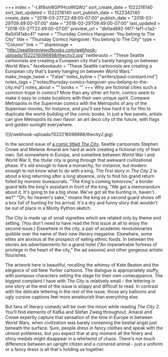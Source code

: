 +++
index = "-L8f8shI6GPfHcsWlQWz"
sort_create_date = 1522216140
sort_last_updated = 1522216140
sort_publish_date = 1522342140
create_date = "2018-03-27T22:49:00-07:00"
publish_date = "2018-03-29T09:49:00-07:00"
date = "2018-03-29T09:49:00-07:00"
last_updated = "2018-03-27T22:49:00-07:00"
preview_url = "db0ad892-f4f7-1ef1-c1a2-8a0d141abc41"
name = "Thursday Comics Hangover: You belong to The City"
title = "Thursday Comics Hangover: You belong to The City"
type = "Column"
link = ""
shareimage = "http://seattlereviewofbooks.com/webhook-uploads/1522216096898/thecity2.jpg"
twitterauto = "These Seattle cartoonists are creating a European city that's barely hanging on between World Wars."
facebookauto = "These Seattle cartoonists are creating a European city that's barely hanging on between World Wars."
make_image_tweet = "False"
notes_byline = ["writers/paul-constant.md"]
notes_tags = ["notes/thursday-comics-hangover-you-belong-to-the-city.md"]
notes_about = ""
books = ""
+++
Why are fictional cities such a common trope in comics? More than any other art form, comics seem to make it easy to create locations with their own unique spirit. Compare Metropolis in the Superman comics with the Metropolis of any of the Superman movies, for instance, and you'll see how hard it is for film to duplicate the world-building of the comic books. In just a few panels, artists can give Metropolis its own flavor: an art deco city of the future, with flags and golden sunlight everywhere. 

<p class="image-left">![](/webhook-uploads/1522216096898/thecity2.jpg)</p>

In the second issue of [a comic titled *The City*](http://thecity.invisibledot.net/), Seattle cartoonists Stephen Crowe and Melanie Amaral are hard at work creating a fictional city of their own. Set somewhere in Europe, and sometime between World War I and World War II, the titular city is going through that awkward civilizational phase. It's old enough to have a monarchy, for instance, but modern enough to not know what to do with a king. 
The first story in *The City 2* is about a king returning after a long absence, only to find his grand return foiled by moronic bureaucrats. "The King's coming tomorrow," a border guard tells the king's assistant in front of the king, "We got a memorandum about it. It's going to be a big show. We've got all the bunting in, haven't we?" "Oh, for heaven's sake," moans the king as a second guard shows off a box full of bunting for his arrival. It's a dry and funny story that wouldn't be out of place in a Monty Python sketch.

*The City* is made up of small vignettes which are related only by theme and setting. (You don't need to have read the first issue at all to enjoy the second issue.) Elsewhere in the city, a pair of academic revolutionaries quibble over the name of their new literary magazine. Elsewhere, some elites are anxious at the prospect of eating ethnic foods. In between the stories are advertisements for a grand hotel ("An impenetrable fortress of privilege in the heart of the city," the ad swoons) and other gorgeous artistic flourishes.

The artwork here is beautiful, recalling the whimsy of Kate Beaton and the elegance of old New Yorker cartoons. The dialogue is appropriately stuffy, with pompous characters setting the stage for their own comeuppance. The biggest complaint I have with *The City* is relatively small - the lettering in one story at the end of the issue is sloppy and difficult to read. In contrast with the delicate lettering in the rest of the issue, those airy balloons and ugly cursive captions feel more amateurish than everything else.

But fans of literary comedy will be over the moon while reading *The City 2*. You'll find elements of Kafka and Stefan Zweig throughout. Amaral and Crowe expertly capture that sensation of the time in Europe in between World Wars, when civilization was barely containing the bestial angst just beneath the surface. Sure, people dress in fancy clothes and speak with the utmost politeness, but you expect that at any moment all the finery and shiny medals might disappear in a whirlwind of chaos. There's not much difference between an upright citizen and a cornered animal - just a uniform or a fancy dress is all that's holding us together.
